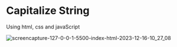 # Capitalize String
Using html, css and javaScript

![screencapture-127-0-0-1-5500-index-html-2023-12-16-10_27_08](https://github.com/anjanadave/Capitalize-String/assets/138798176/fa3e8501-2157-4213-834c-ccb531916998)
